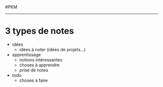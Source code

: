 #PKM 

---

# 3 types de notes

 - idées
     - idées à noter (idées de projets...)
 - apprentissage
     - notions intéressantes
     - choses à apprendre
     - prise de notes
 - todo
     - choses à faire